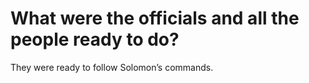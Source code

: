 # What were the officials and all the people ready to do?

They were ready to follow Solomon’s commands.
